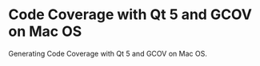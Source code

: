 # Code Coverage with Qt 5 and GCOV on Mac OS

Generating Code Coverage with Qt 5 and GCOV on Mac OS.

